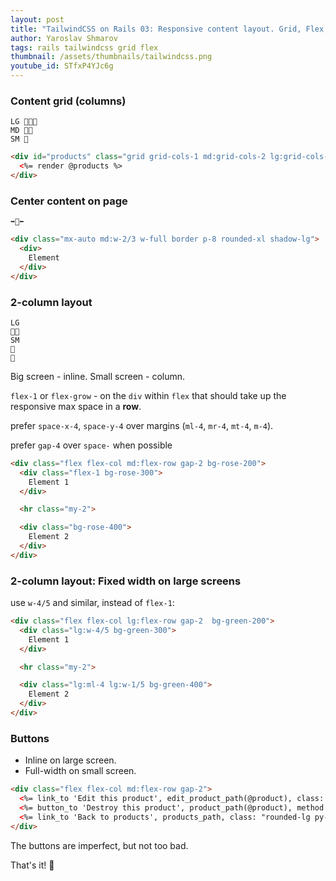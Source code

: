```yaml
---
layout: post
title: "TailwindCSS on Rails 03: Responsive content layout. Grid, Flex, Center"
author: Yaroslav Shmarov
tags: rails tailwindcss grid flex
thumbnail: /assets/thumbnails/tailwindcss.png
youtube_id: STfxP4YJc6g
---
```


### Content grid (columns)

```
LG 📜📜📜
MD 📜📜
SM 📜
```

```html
<div id="products" class="grid grid-cols-1 md:grid-cols-2 lg:grid-cols-3 gap-4">
  <%= render @products %>
</div>
```

### Center content on page

```
➡️📜⬅️
```

```html
<div class="mx-auto md:w-2/3 w-full border p-8 rounded-xl shadow-lg">
  <div>
    Element
  </div>
</div>
```

### 2-column layout

```
LG
📜📜
SM
📜
📜
```
Big screen - inline. Small screen - column.

`flex-1` or `flex-grow` - on the `div` within `flex` that should take up the responsive max space in a **row**.

prefer `space-x-4`, `space-y-4` over margins (`ml-4`, `mr-4`, `mt-4`, `m-4`).

prefer `gap-4` over `space-` when possible

```html
<div class="flex flex-col md:flex-row gap-2 bg-rose-200">
  <div class="flex-1 bg-rose-300">
    Element 1
  </div>

  <hr class="my-2">

  <div class="bg-rose-400">
    Element 2
  </div>
</div>
```

### 2-column layout: Fixed width on large screens

use `w-4/5` and similar, instead of `flex-1`:

```html
<div class="flex flex-col lg:flex-row gap-2  bg-green-200">
  <div class="lg:w-4/5 bg-green-300">
    Element 1
  </div>

  <hr class="my-2">

  <div class="lg:ml-4 lg:w-1/5 bg-green-400">
    Element 2
  </div>
</div>
```

### Buttons

* Inline on large screen. 
* Full-width on small screen.

```html
<div class="flex flex-col md:flex-row gap-2">
  <%= link_to 'Edit this product', edit_product_path(@product), class: "rounded-lg py-3 px-5 bg-gray-100" %>
  <%= button_to 'Destroy this product', product_path(@product), method: :delete, class: "w-full rounded-lg py-3 px-5 bg-gray-100" %>
  <%= link_to 'Back to products', products_path, class: "rounded-lg py-3 px-5 bg-gray-100 inline-block" %>
</div>
```

The buttons are imperfect, but not too bad.

That's it! 🤠
